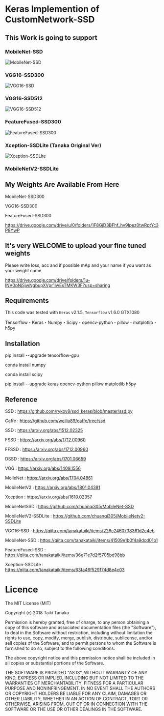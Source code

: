# Keras Implemention of CustomNetwork-SSD

## This Work is going to support

### MobileNet-SSD

![MobileNet-SSD](https://github.com/tanakataiki/ssd_kerasV2/blob/master/example/MobileNet-SSD.gif)

### VGG16-SSD300

![VGG16-SSD](https://github.com/tanakataiki/ssd_kerasV2/blob/master/example/VGG16-SSD.gif)

### VGG16-SSD512

![VGG16-SSD512](https://github.com/tanakataiki/ssd_kerasV2/blob/master/example/VGG16-SSD512.gif)

### FeatureFused-SSD300

![FeatureFused-SSD300](https://github.com/tanakataiki/ssd_kerasV2/blob/master/example/FeatureFused-SSD.gif)

### Xception-SSDLite (Tanaka Original Ver)

![Xception-SSDLite](https://github.com/tanakataiki/ssd_kerasV2/blob/master/example/Xception-SSDLite.gif)

### MobileNetV2-SSDLite


## My Weights Are Available From Here
MobileNet-SSD300

VGG16-SSD300

FeatureFused-SSD300

https://drive.google.com/drive/u/0/folders/1F8GjD3BFhf_hv9Ipez0twRptYc3P8YwP

## It's very WELCOME to upload your fine tuned weights
Please write loss, acc and if possible mAp and your name if you want as your weight name

https://drive.google.com/drive/folders/1u-INV0pNjSjwNgbupXVpr1lwEsTMKW3F?usp=sharing



## Requirements
This code was tested with `Keras` v2.1.5, `Tensorflow` v1.6.0  GTX1080

Tensorflow・Keras・Numpy・Scipy・opencv-python・pillow・matplotlib・h5py

## Installation
pip install --upgrade tensorflow-gpu

conda install numpy

conda install scipy

pip install --upgrade keras opencv-python pillow matplotlib h5py


## Reference
SSD : https://github.com/rykov8/ssd_keras/blob/master/ssd.py

Caffe : https://github.com/weiliu89/caffe/tree/ssd

SSD : https://arxiv.org/abs/1512.02325

FSSD : https://arxiv.org/abs/1712.00960

FFSSD : https://arxiv.org/abs/1712.00960

DSSD : https://arxiv.org/abs/1701.06659

VGG : https://arxiv.org/abs/1409.1556

MoileNet : https://arxiv.org/abs/1704.04861

MobileNetV2 : https://arxiv.org/abs/1801.04381

Xception : https://arxiv.org/abs/1610.02357

MobileNetSSD : https://github.com/chuanqi305/MobileNet-SSD

MobileNetV2-SSDLite : https://github.com/chuanqi305/MobileNetv2-SSDLite

VGG16-SSD : https://qiita.com/tanakataiki/items/226c2460738361d2c4eb

MobileNet-SSD : https://qiita.com/tanakataiki/items/41509e1b0f4a9dcd01b1

FeatureFused-SSD : https://qiita.com/tanakataiki/items/36e71e7d2f5705bd98bb

Xception-SSDLite : https://qiita.com/tanakataiki/items/63fa46f529174d8e4c03

# Licence
The MIT License (MIT)

Copyright (c) 2018 Taiki Tanaka

Permission is hereby granted, free of charge, to any person obtaining a copy of this software and associated documentation files (the "Software"), to deal in the Software without restriction, including without limitation the rights to use, copy, modify, merge, publish, distribute, sublicense, and/or sell copies of the Software, and to permit persons to whom the Software is furnished to do so, subject to the following conditions:

The above copyright notice and this permission notice shall be included in all copies or substantial portions of the Software.

THE SOFTWARE IS PROVIDED "AS IS", WITHOUT WARRANTY OF ANY KIND, EXPRESS OR IMPLIED, INCLUDING BUT NOT LIMITED TO THE WARRANTIES OF MERCHANTABILITY, FITNESS FOR A PARTICULAR PURPOSE AND NONINFRINGEMENT. IN NO EVENT SHALL THE AUTHORS OR COPYRIGHT HOLDERS BE LIABLE FOR ANY CLAIM, DAMAGES OR OTHER LIABILITY, WHETHER IN AN ACTION OF CONTRACT, TORT OR OTHERWISE, ARISING FROM, OUT OF OR IN CONNECTION WITH THE SOFTWARE OR THE USE OR OTHER DEALINGS IN THE SOFTWARE.

